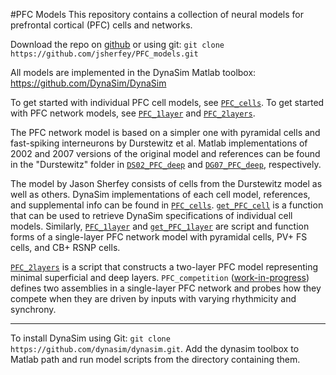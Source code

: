 #PFC Models
This repository contains a collection of neural models for prefrontal cortical (PFC) cells and networks.

Download the repo on [github](https://github.com/jsherfey/PFC_models) or using git: `git clone https://github.com/jsherfey/PFC_models.git`

All models are implemented in the DynaSim Matlab toolbox: https://github.com/DynaSim/DynaSim

To get started with individual PFC cell models, see [`PFC_cells`](https://github.com/jsherfey/PFC_models/blob/master/PFC_cells.m). To get started with PFC network models, see [`PFC_1layer`](https://github.com/jsherfey/PFC_models/blob/master/PFC_1layer.m) and [`PFC_2layers`](https://github.com/jsherfey/PFC_models/blob/master/PFC_2layers.m).

The PFC network model is based on a simpler one with pyramidal cells and fast-spiking interneurons by Durstewitz et al. Matlab implementations of 2002 and 2007 versions of the original model and references can be found in the "Durstewitz" folder in [`DS02_PFC_deep`](https://github.com/jsherfey/PFC_models/blob/master/Durstewitz/DS02_PFC_deep.m) and [`DG07_PFC_deep`](https://github.com/jsherfey/PFC_models/blob/master/Durstewitz/DG07_PFC_deep.m), respectively.

The model by Jason Sherfey consists of cells from the Durstewitz model as well as others. DynaSim implementations of each cell model, references, and supplemental info can be found in [`PFC_cells`](https://github.com/jsherfey/PFC_models/blob/master/PFC_cells.m). [`get_PFC_cell`](https://github.com/jsherfey/PFC_models/blob/master/get_PFC_cell.m) is a function that can be used to retrieve DynaSim specifications of individual cell models. Similarly, [`PFC_1layer`](https://github.com/jsherfey/PFC_models/blob/master/PFC_1layer.m) and [`get_PFC_1layer`](https://github.com/jsherfey/PFC_models/blob/master/get_PFC_1layer.m) are script and function forms of a single-layer PFC network model with pyramidal cells, PV+ FS cells, and CB+ RSNP cells. 

[`PFC_2layers`](https://github.com/jsherfey/PFC_models/blob/master/PFC_2layers.m) is a script that constructs a two-layer PFC model representing minimal superficial and deep layers.
`PFC_competition` ([work-in-progress](https://github.com/jsherfey/PFC_simulations/blob/master/PFC_competition.m)) defines two assemblies in a single-layer PFC network and probes how they compete when they are driven by inputs with varying rhythmicity and synchrony.

------------------------------------------------------------

To install DynaSim using Git: `git clone https://github.com/dynasim/dynasim.git`.
Add the dynasim toolbox to Matlab path and run model scripts from the directory containing them.


